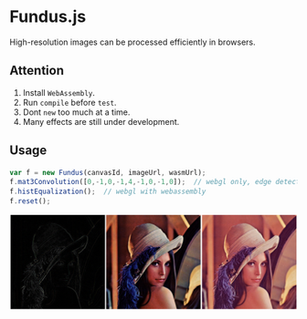 # Fundus.js

High-resolution images can be processed efficiently in browsers.

## Attention

1. Install `WebAssembly`.
2. Run `compile` before `test`.
3. Dont `new` too much at a time.
4. Many effects are still under development.

## Usage

```javascript
var f = new Fundus(canvasId, imageUrl, wasmUrl);
f.mat3Convolution([0,-1,0,-1,4,-1,0,-1,0]);  // webgl only, edge detection
f.histEqualization();  // webgl with webassembly
f.reset();
```
![lena](./dist/lenas.png)